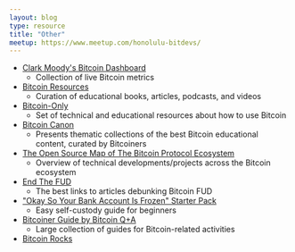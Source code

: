 ```yaml
---
layout: blog
type: resource
title: "Other"
meetup: https://www.meetup.com/honolulu-bitdevs/
---
```


- [Clark Moody's Bitcoin Dashboard](https://bitcoin.clarkmoody.com/dashboard/)
  - Collection of live Bitcoin metrics
- [Bitcoin Resources](https://bitcoin-resources.com/)
  - Curation of educational books, articles, podcasts, and videos
- [Bitcoin-Only](https://bitcoin-only.com/)
  - Set of technical and educational resources about how to use Bitcoin
- [Bitcoin Canon](https://www.swanbitcoin.com/canon)
  - Presents thematic collections of the best Bitcoin educational content, curated by Bitcoiners
- [The Open Source Map of The Bitcoin Protocol Ecosystem](https://www.ekosys.org/)
  - Overview of technical developments/projects across the Bitcoin ecosystem
- [End The FUD](https://endthefud.org/)
  - The best links to articles debunking Bitcoin FUD
- ["Okay So Your Bank Account Is Frozen" Starter Pack](https://bankaccountfrozen.com/)
  - Easy self-custody guide for beginners
- [Bitcoiner Guide by Bitcoin Q+A](https://bitcoiner.guide/)
  - Large collection of guides for Bitcoin-related activities
- [Bitcoin Rocks](https://bitcoin.rocks/)
